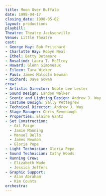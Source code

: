 ```yaml
---
title: Moon Over Buffalo
date: 1998-04-17
closing_date: 1998-05-02
layout: productions
playbill:
Theatre: Theatre Jacksonville
Venue: Little Theatre
cast:
- George Hay: Bob Pritchard
- Charlotte Hay: Robyn Neal
- Ethel: Betty Detamore
- Rosalind: Laura T. McElroy
- Howard: Glenn Simoneaux
- Eileen: Tara Wicker
- Paul: James Malcolm Newman
- Richard: Dave Gowan
crew:
- Artistic Director: Noble Lee Lester
- Sound Design: Landon Walker
- Scenic and Lighting Design: Andrew J. Way
- Costume Design: Sally Pettegrew
- Technical Director: Andrew J. Way
- Stage Manager: Chris Revenaugh
- Properties: Elaine Gantz
- Set Construction:
  - Gil Paige
  - Jamie Manning
  - Manuel Bello
  - James Newman
  - Gloria Pepe
- Light Technician: Gloria Pepe
- Sound Technician: Cathy Woods
- Running Crew:
  - Elizabeth Wade
  - Jessica Jeffers
- Graphic Support:
  - Alan Abraham
  - Kim Counts
orchestra:
---
```

